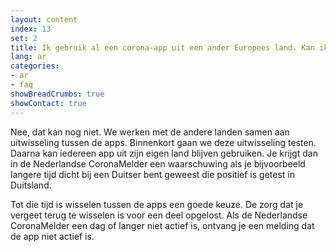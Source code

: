 ```yaml
---
layout: content
index: 13
set: 2
title: Ik gebruik al een corona-app uit een ander Europees land. Kan ik beide apps tegelijkertijd gebruiken?
lang: ar
categories:
- ar
- faq
showBreadCrumbs: true
showContact: true
---
```


Nee, dat kan nog niet. We werken met de andere landen samen aan uitwisseling tussen de apps. Binnenkort gaan we deze uitwisseling testen. Daarna kan iedereen app uit zijn eigen land blijven gebruiken. Je krijgt dan in de Nederlandse CoronaMelder een waarschuwing als je bijvoorbeeld langere tijd dicht bij een Duitser bent geweest die positief is getest in Duitsland.

Tot die tijd is wisselen tussen de apps een goede keuze. De zorg dat je vergeet terug te wisselen is voor een deel opgelost. Als de Nederlandse CoronaMelder een dag of langer niet actief is, ontvang je een melding dat de app niet actief is.

